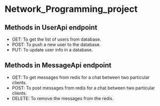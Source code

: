 # Network_Programming_project

## Methods in UserApi endpoint

- GET: To get the list of users from database.
- POST: To push a new user to the database.
- PUT: To update user info in a database.

## Methods in MessageApi endpoint
- GET: To get messages from redis for a chat between two particular clients.
- POST: To post messages from redis for a chat between two particular clients.
- DELETE: To remove the messages from the redis.
